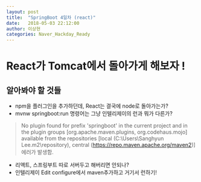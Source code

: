 ```yaml
---
layout: post
title:  "SpringBoot 4일차 (react)"
date:   2018-05-03 22:12:00
author: 이상현
categories: Naver_Hackday_Ready
---
```


# React가 Tomcat에서 돌아가게 해보자 !
## 알아봐야 할 것들
- npm을 플러그인을 추가하던데, React는 결국에 node로 돌아가는가?
- mvnw springboot:run 명령어는 그냥 인텔리제이의 런과 뭐가 다른가?
> No plugin found for prefix 'springboot' in the current project and in the plugin groups [org.apache.maven.plugins, org.codehaus.mojo] available from the repositories [local (C:\Users\Sanghyun Lee\.m2\repository), central (https://repo.maven.apache.org/maven2)] 에러가 발생함.
- 리액트, 스프링부트 따로 서버두고 해버리면 안되나?
- 인텔리제이 Edit configure에서 maven추가하고 거기서 런하기!
